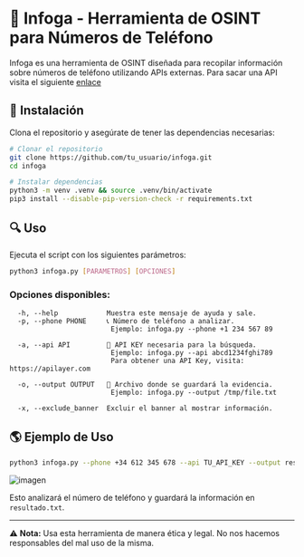 # 📌 Infoga - Herramienta de OSINT para Números de Teléfono

Infoga es una herramienta de OSINT diseñada para recopilar información sobre números de teléfono utilizando APIs externas.
Para sacar una API visita el siguiente [enlace](https://apilayer.com/)

## 🚀 Instalación

Clona el repositorio y asegúrate de tener las dependencias necesarias:

```bash
# Clonar el repositorio
git clone https://github.com/tu_usuario/infoga.git
cd infoga

# Instalar dependencias
python3 -m venv .venv && source .venv/bin/activate
pip3 install --disable-pip-version-check -r requirements.txt
```

## 🔍 Uso

Ejecuta el script con los siguientes parámetros:

```bash
python3 infoga.py [PARAMETROS] [OPCIONES]
```

### Opciones disponibles:

```
  -h, --help            Muestra este mensaje de ayuda y sale.
  -p, --phone PHONE     📞 Número de teléfono a analizar.
                         Ejemplo: infoga.py --phone +1 234 567 89

  -a, --api API         🔑 API KEY necesaria para la búsqueda.
                         Ejemplo: infoga.py --api abcd1234fghi789
                         Para obtener una API Key, visita: https://apilayer.com

  -o, --output OUTPUT   📄 Archivo donde se guardará la evidencia.
                         Ejemplo: infoga.py --output /tmp/file.txt

  -x, --exclude_banner  Excluir el banner al mostrar información.
```

## 🌎 Ejemplo de Uso

```bash
python3 infoga.py --phone +34 612 345 678 --api TU_API_KEY --output resultado.txt
```

![imagen](./images/2025-02-19_23-50-21.png)

Esto analizará el número de teléfono y guardará la información en `resultado.txt`.

---

⚠️ **Nota:** Usa esta herramienta de manera ética y legal. No nos hacemos responsables del mal uso de la misma.


